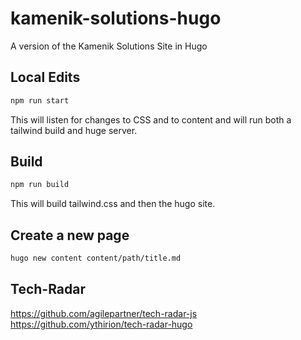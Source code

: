 # kamenik-solutions-hugo
A version of the Kamenik Solutions Site in Hugo

## Local Edits

```bash
npm run start
```

This will listen for changes to CSS and to content and will run both a tailwind build and huge server.

## Build

```bash
npm run build
```

This will build tailwind.css and then the hugo site.

## Create a new page

```bash
hugo new content content/path/title.md
```

## Tech-Radar

https://github.com/agilepartner/tech-radar-js
https://github.com/ythirion/tech-radar-hugo
